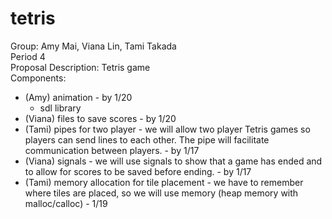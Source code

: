 # tetris

Group: Amy Mai, Viana Lin, Tami Takada  
Period 4  
Proposal Description: Tetris game  
Components:  
- (Amy) animation - by 1/20
  - sdl library
- (Viana) files to save scores - by 1/20
- (Tami) pipes for two player - we will allow two player 
Tetris games so players can send lines to each other. 
The pipe will facilitate communication between players. - by 1/17
- (Viana) signals - we will use signals to show that a game 
has ended and to allow for scores to be saved before
ending. - by 1/17
- (Tami) memory allocation for tile placement - we have to 
remember where tiles are placed, so we will use memory (heap memory with malloc/calloc) - 1/19
